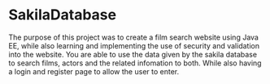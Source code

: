 # SakilaDatabase

The purpose of this project was to create a film search website using Java EE, while also learning and implementing
the use of security and validation into the website. You are able to use the data given by the sakila database to search films,
actors and the related infomation to both. While also having a login and register page to allow the user to enter. 
